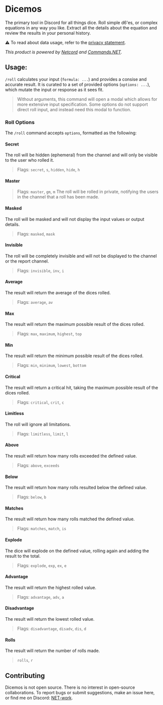 # Dicemos

The primary tool in Discord for all things dice. Roll simple d6'es, or complex equations in any way you like. Extract all the details about the equation and review the results in your personal history.

⚠️ To read about data usage, refer to the [privacy statement](PRIVACY.md). 

*This product is powered by [Netcord](https://github.com/NetCordDev/NetCord) and [Commands.NET](https://github.com/csmir/Commands.NET).*

## Usage:

`/roll` calculates your input (`formula: ...`) and provides a consise and accurate result. It is curated to a set of provided options (`options: ...`), which mutate the input or response as it sees fit.

> Without arguments, this command will open a modal which allows for more extensive input specification. Some options do not support direct roll input, and instead need this modal to function.

### Roll Options

The `/roll` command accepts `options`, formatted as the following:

#### Secret
The roll will be hidden (ephemeral) from the channel and will only be visible to the user who rolled it.

> Flags: `secret`, `s`, `hidden`, `hide`, `h`

#### Master
> Flags: `master`, `gm`, `m`
The roll will be rolled in private, notifying the users in the channel that a roll has been made.

#### Masked

The roll will be masked and will not display the input values or output details.

> Flags: `masked`, `mask`

#### Invisible

The roll will be completely invisible and will not be displayed to the channel or the report channel.

> Flags: `invisible`, `inv`, `i`

#### Average

The result will return the average of the dices rolled.

> Flags: `average`, `av`

#### Max

The result will return the maximum possible result of the dices rolled.

> Flags: `max`, `maximum`, `highest`, `top`

#### Min

The result will return the minimum possible result of the dices rolled.

> Flags: `min`, `minimum`, `lowest`, `bottom`

#### Critical

The result will return a critical hit, taking the maximum possible result of the dices rolled.

> Flags: `critical`, `crit`, `c`

#### Limitless

The roll will ignore all limitations.

> Flags: `limitless`, `limit`, `l`

#### Above

The result will return how many rolls exceeded the defined value.

> Flags: `above`, `exceeds`

#### Below

The result will return how many rolls resulted below the defined value.

> Flags: `below`, `b`

#### Matches

The result will return how many rolls matched the defined value.

> Flags: `matches`, `match`, `is`

#### Explode

The dice will explode on the defined value, rolling again and adding the result to the total.

> Flags: `explode`, `exp`, `ex`, `e`

#### Advantage

The result will return the highest rolled value.

> Flags: `advantage`, `adv`, `a`

#### Disadvantage

The result will return the lowest rolled value.

> Flags: `disadvantage`, `disadv`, `dis`, `d`

#### Rolls

The result will return the number of rolls made.

> `rolls`, `r`

## Contributing

Dicemos is not open source. There is no interest in open-source collaborations. 
To report bugs or submit suggestions, make an issue here, or find me on Discord: [NET-work](https://discord.com/invite/T7hCvShAx5).
